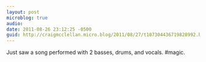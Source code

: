 ```yaml
---
layout: post
microblog: true
audio: 
date: 2011-08-26 23:12:25 -0500
guid: http://craigmcclellan.micro.blog/2011/08/27/t107304436719828992.html
---
```

Just saw a song performed with 2 basses, drums, and vocals. #magic.

